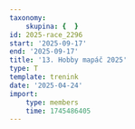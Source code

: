 ```yaml
---
taxonomy:
    skupina: {  }
id: 2025-race_2296
start: '2025-09-17'
end: '2025-09-17'
title: '13. Hobby mapáč 2025'
type: T
template: trenink
date: '2025-04-24'
import:
    type: members
    time: 1745486405
---
```


